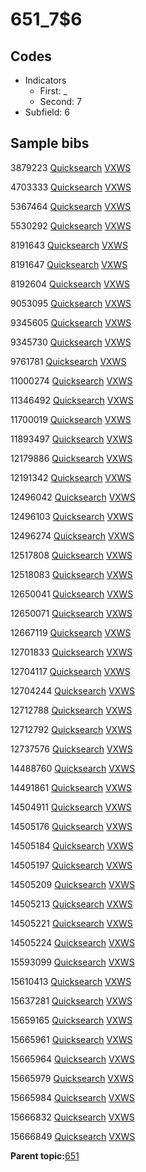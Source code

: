 # 651\_7$6

## Codes

-   Indicators
    -   First: \_
    -   Second: 7
-   Subfield: 6

## Sample bibs

3879223 [Quicksearch](https://search.library.yale.edu/catalog/3879223) [VXWS](http://prodorbis.library.yale.edu:7014/vxws/GetHoldingsService?bibId=3879223)

4703333 [Quicksearch](https://search.library.yale.edu/catalog/4703333) [VXWS](http://prodorbis.library.yale.edu:7014/vxws/GetHoldingsService?bibId=4703333)

5367464 [Quicksearch](https://search.library.yale.edu/catalog/5367464) [VXWS](http://prodorbis.library.yale.edu:7014/vxws/GetHoldingsService?bibId=5367464)

5530292 [Quicksearch](https://search.library.yale.edu/catalog/5530292) [VXWS](http://prodorbis.library.yale.edu:7014/vxws/GetHoldingsService?bibId=5530292)

8191643 [Quicksearch](https://search.library.yale.edu/catalog/8191643) [VXWS](http://prodorbis.library.yale.edu:7014/vxws/GetHoldingsService?bibId=8191643)

8191647 [Quicksearch](https://search.library.yale.edu/catalog/8191647) [VXWS](http://prodorbis.library.yale.edu:7014/vxws/GetHoldingsService?bibId=8191647)

8192604 [Quicksearch](https://search.library.yale.edu/catalog/8192604) [VXWS](http://prodorbis.library.yale.edu:7014/vxws/GetHoldingsService?bibId=8192604)

9053095 [Quicksearch](https://search.library.yale.edu/catalog/9053095) [VXWS](http://prodorbis.library.yale.edu:7014/vxws/GetHoldingsService?bibId=9053095)

9345605 [Quicksearch](https://search.library.yale.edu/catalog/9345605) [VXWS](http://prodorbis.library.yale.edu:7014/vxws/GetHoldingsService?bibId=9345605)

9345730 [Quicksearch](https://search.library.yale.edu/catalog/9345730) [VXWS](http://prodorbis.library.yale.edu:7014/vxws/GetHoldingsService?bibId=9345730)

9761781 [Quicksearch](https://search.library.yale.edu/catalog/9761781) [VXWS](http://prodorbis.library.yale.edu:7014/vxws/GetHoldingsService?bibId=9761781)

11000274 [Quicksearch](https://search.library.yale.edu/catalog/11000274) [VXWS](http://prodorbis.library.yale.edu:7014/vxws/GetHoldingsService?bibId=11000274)

11346492 [Quicksearch](https://search.library.yale.edu/catalog/11346492) [VXWS](http://prodorbis.library.yale.edu:7014/vxws/GetHoldingsService?bibId=11346492)

11700019 [Quicksearch](https://search.library.yale.edu/catalog/11700019) [VXWS](http://prodorbis.library.yale.edu:7014/vxws/GetHoldingsService?bibId=11700019)

11893497 [Quicksearch](https://search.library.yale.edu/catalog/11893497) [VXWS](http://prodorbis.library.yale.edu:7014/vxws/GetHoldingsService?bibId=11893497)

12179886 [Quicksearch](https://search.library.yale.edu/catalog/12179886) [VXWS](http://prodorbis.library.yale.edu:7014/vxws/GetHoldingsService?bibId=12179886)

12191342 [Quicksearch](https://search.library.yale.edu/catalog/12191342) [VXWS](http://prodorbis.library.yale.edu:7014/vxws/GetHoldingsService?bibId=12191342)

12496042 [Quicksearch](https://search.library.yale.edu/catalog/12496042) [VXWS](http://prodorbis.library.yale.edu:7014/vxws/GetHoldingsService?bibId=12496042)

12496103 [Quicksearch](https://search.library.yale.edu/catalog/12496103) [VXWS](http://prodorbis.library.yale.edu:7014/vxws/GetHoldingsService?bibId=12496103)

12496274 [Quicksearch](https://search.library.yale.edu/catalog/12496274) [VXWS](http://prodorbis.library.yale.edu:7014/vxws/GetHoldingsService?bibId=12496274)

12517808 [Quicksearch](https://search.library.yale.edu/catalog/12517808) [VXWS](http://prodorbis.library.yale.edu:7014/vxws/GetHoldingsService?bibId=12517808)

12518083 [Quicksearch](https://search.library.yale.edu/catalog/12518083) [VXWS](http://prodorbis.library.yale.edu:7014/vxws/GetHoldingsService?bibId=12518083)

12650041 [Quicksearch](https://search.library.yale.edu/catalog/12650041) [VXWS](http://prodorbis.library.yale.edu:7014/vxws/GetHoldingsService?bibId=12650041)

12650071 [Quicksearch](https://search.library.yale.edu/catalog/12650071) [VXWS](http://prodorbis.library.yale.edu:7014/vxws/GetHoldingsService?bibId=12650071)

12667119 [Quicksearch](https://search.library.yale.edu/catalog/12667119) [VXWS](http://prodorbis.library.yale.edu:7014/vxws/GetHoldingsService?bibId=12667119)

12701833 [Quicksearch](https://search.library.yale.edu/catalog/12701833) [VXWS](http://prodorbis.library.yale.edu:7014/vxws/GetHoldingsService?bibId=12701833)

12704117 [Quicksearch](https://search.library.yale.edu/catalog/12704117) [VXWS](http://prodorbis.library.yale.edu:7014/vxws/GetHoldingsService?bibId=12704117)

12704244 [Quicksearch](https://search.library.yale.edu/catalog/12704244) [VXWS](http://prodorbis.library.yale.edu:7014/vxws/GetHoldingsService?bibId=12704244)

12712788 [Quicksearch](https://search.library.yale.edu/catalog/12712788) [VXWS](http://prodorbis.library.yale.edu:7014/vxws/GetHoldingsService?bibId=12712788)

12712792 [Quicksearch](https://search.library.yale.edu/catalog/12712792) [VXWS](http://prodorbis.library.yale.edu:7014/vxws/GetHoldingsService?bibId=12712792)

12737576 [Quicksearch](https://search.library.yale.edu/catalog/12737576) [VXWS](http://prodorbis.library.yale.edu:7014/vxws/GetHoldingsService?bibId=12737576)

14488760 [Quicksearch](https://search.library.yale.edu/catalog/14488760) [VXWS](http://prodorbis.library.yale.edu:7014/vxws/GetHoldingsService?bibId=14488760)

14491861 [Quicksearch](https://search.library.yale.edu/catalog/14491861) [VXWS](http://prodorbis.library.yale.edu:7014/vxws/GetHoldingsService?bibId=14491861)

14504911 [Quicksearch](https://search.library.yale.edu/catalog/14504911) [VXWS](http://prodorbis.library.yale.edu:7014/vxws/GetHoldingsService?bibId=14504911)

14505176 [Quicksearch](https://search.library.yale.edu/catalog/14505176) [VXWS](http://prodorbis.library.yale.edu:7014/vxws/GetHoldingsService?bibId=14505176)

14505184 [Quicksearch](https://search.library.yale.edu/catalog/14505184) [VXWS](http://prodorbis.library.yale.edu:7014/vxws/GetHoldingsService?bibId=14505184)

14505197 [Quicksearch](https://search.library.yale.edu/catalog/14505197) [VXWS](http://prodorbis.library.yale.edu:7014/vxws/GetHoldingsService?bibId=14505197)

14505209 [Quicksearch](https://search.library.yale.edu/catalog/14505209) [VXWS](http://prodorbis.library.yale.edu:7014/vxws/GetHoldingsService?bibId=14505209)

14505213 [Quicksearch](https://search.library.yale.edu/catalog/14505213) [VXWS](http://prodorbis.library.yale.edu:7014/vxws/GetHoldingsService?bibId=14505213)

14505221 [Quicksearch](https://search.library.yale.edu/catalog/14505221) [VXWS](http://prodorbis.library.yale.edu:7014/vxws/GetHoldingsService?bibId=14505221)

14505224 [Quicksearch](https://search.library.yale.edu/catalog/14505224) [VXWS](http://prodorbis.library.yale.edu:7014/vxws/GetHoldingsService?bibId=14505224)

15593099 [Quicksearch](https://search.library.yale.edu/catalog/15593099) [VXWS](http://prodorbis.library.yale.edu:7014/vxws/GetHoldingsService?bibId=15593099)

15610413 [Quicksearch](https://search.library.yale.edu/catalog/15610413) [VXWS](http://prodorbis.library.yale.edu:7014/vxws/GetHoldingsService?bibId=15610413)

15637281 [Quicksearch](https://search.library.yale.edu/catalog/15637281) [VXWS](http://prodorbis.library.yale.edu:7014/vxws/GetHoldingsService?bibId=15637281)

15659165 [Quicksearch](https://search.library.yale.edu/catalog/15659165) [VXWS](http://prodorbis.library.yale.edu:7014/vxws/GetHoldingsService?bibId=15659165)

15665961 [Quicksearch](https://search.library.yale.edu/catalog/15665961) [VXWS](http://prodorbis.library.yale.edu:7014/vxws/GetHoldingsService?bibId=15665961)

15665964 [Quicksearch](https://search.library.yale.edu/catalog/15665964) [VXWS](http://prodorbis.library.yale.edu:7014/vxws/GetHoldingsService?bibId=15665964)

15665979 [Quicksearch](https://search.library.yale.edu/catalog/15665979) [VXWS](http://prodorbis.library.yale.edu:7014/vxws/GetHoldingsService?bibId=15665979)

15665984 [Quicksearch](https://search.library.yale.edu/catalog/15665984) [VXWS](http://prodorbis.library.yale.edu:7014/vxws/GetHoldingsService?bibId=15665984)

15666832 [Quicksearch](https://search.library.yale.edu/catalog/15666832) [VXWS](http://prodorbis.library.yale.edu:7014/vxws/GetHoldingsService?bibId=15666832)

15666849 [Quicksearch](https://search.library.yale.edu/catalog/15666849) [VXWS](http://prodorbis.library.yale.edu:7014/vxws/GetHoldingsService?bibId=15666849)

**Parent topic:**[651](../../tags/651/651.md)

